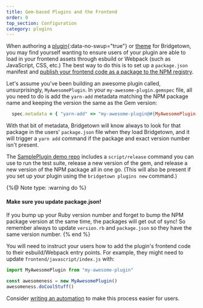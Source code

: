 ```yaml
---
title: Gem-based Plugins and the Frontend
order: 0
top_section: Configuration
category: plugins
---
```


When authoring a [plugin](/docs/plugins#creating-a-gem){:data-no-swup="true"}
or [theme](/docs/themes) for Bridgetown, you may find
yourself wanting to ensure users of your plugin are able to load in your
frontend assets through esbuild or Webpack (such as JavaScript, CSS, etc.) The best way to
do this is to set up a `package.json` manifest and [publish your frontend code as a package to the NPM registry](https://docs.npmjs.com/creating-node-js-modules#create-the-file-that-will-be-loaded-when-your-module-is-required-by-another-application).

Let's assume you've been building an awesome plugin called, unsurprisingly,
`MyAwesomePlugin`. In your `my-awesome-plugin.gemspec` file, all you need to do is
add the `yarn-add` metadata matching the NPM package name and keeping the version
the same as the Gem version:

```ruby
  spec.metadata = { "yarn-add" => "my-awesome-plugin@#{MyAwesomePlugin::VERSION}" }
```

With that bit of metadata, Bridgetown will know always to look for that package in
the users' `package.json` file when they load Bridgetown, and it will trigger a
`yarn add` command if the package and exact version number isn't present.

The [SamplePlugin demo repo](https://github.com/bridgetownrb/bridgetown-sample-plugin)
includes a `script/release` command you can use to run the test suite, release a
new version of the gem, and release a new version of the NPM package all in one
go. (This will also be present if you set up your plugin using the `bridgetown plugins new` command.)

{%@ Note type: :warning do %}
  #### Make sure you update package.json!

  If you bump up your Ruby version number and forget to bump the NPM package version at the same time, the packages will get out of sync! So remember always to update `version.rb` and `package.json` so they have the same version number.
{% end %}

You will need to instruct your users how to add the plugin's frontend code to their
esbuild/Webpack entry points. For example, they might need to update `frontend/javascript/index.js` with:

```js
import MyAwesomePlugin from "my-awesome-plugin"

const awesomeness = new MyAwesomePlugin()
awesomeness.doCoolStuff()
```

Consider [writing an automation](/docs/automations) to make this process
easier for users.
